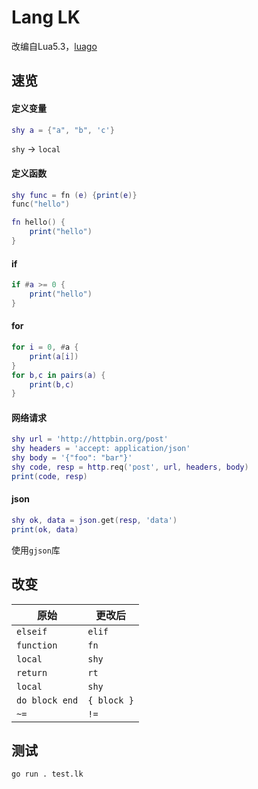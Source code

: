 # Lang LK
改编自Lua5.3，[luago](https://github.com/zxh0/luago-book)

## 速览
#### 定义变量
```lua
shy a = {"a", "b", 'c'}
```
`shy` -> `local`

#### 定义函数
```lua
shy func = fn (e) {print(e)}
func("hello")

fn hello() {
    print("hello")
}
```

#### if
```lua
if #a >= 0 {
    print("hello")
}
```

#### for
```lua
for i = 0, #a {
    print(a[i])
}
for b,c in pairs(a) {
    print(b,c)
}
```

#### 网络请求
```lua
shy url = 'http://httpbin.org/post'
shy headers = 'accept: application/json'
shy body = '{"foo": "bar"}'
shy code, resp = http.req('post', url, headers, body)
print(code, resp)
```

#### json
```lua
shy ok, data = json.get(resp, 'data')
print(ok, data)
```
使用`gjson`库

## 改变
原始|更改后
-|-
`elseif`|`elif`
`function`|`fn`
`local`|`shy`
`return`|`rt`
`local`|`shy`
`do block end`|`{ block }`
`~=`|`!=`

## 测试
`go run . test.lk`